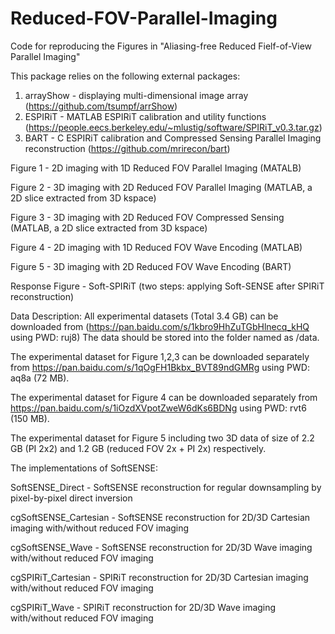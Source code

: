 # Reduced-FOV-Parallel-Imaging

Code for reproducing the Figures in 
"Aliasing-free Reduced Fielf-of-View Parallel Imaging"

This package relies on the following external packages:

1. arrayShow - displaying multi-dimensional image array (https://github.com/tsumpf/arrShow)
2. ESPIRiT   - MATLAB ESPIRiT calibration and utility functions (https://people.eecs.berkeley.edu/~mlustig/software/SPIRiT_v0.3.tar.gz)
3. BART      - C ESPIRiT calibration and Compressed Sensing Parallel Imaging reconstruction (https://github.com/mrirecon/bart)

Figure 1 - 2D imaging with 1D Reduced FOV Parallel Imaging (MATALB)

Figure 2 - 3D imaging with 2D Reduced FOV Parallel Imaging (MATLAB, a 2D slice extracted from 3D kspace)

Figure 3 - 3D imaging with 2D Reduced FOV Compressed Sensing (MATLAB, a 2D slice extracted from 3D kspace)

Figure 4 - 2D imaging with 1D Reduced FOV Wave Encoding (MATLAB)

Figure 5 - 3D imaging with 2D Reduced FOV Wave Encoding (BART) 

Response Figure - Soft-SPIRiT (two steps: applying Soft-SENSE after SPIRiT reconstruction)
           

Data Description: 
All experimental datasets (Total 3.4 GB) can be downloaded from (https://pan.baidu.com/s/1kbro9HhZuTGbHlnecq_kHQ using PWD: ruj8) 
The data should be stored into the folder named as /data.

The experimental dataset for Figure 1,2,3 can be downloaded separately from https://pan.baidu.com/s/1qOgFH1Bkbx_BVT89ndGMRg using PWD: aq8a (72 MB).

The experimental dataset for Figure 4 can be downloaded separately from https://pan.baidu.com/s/1iOzdXVpotZweW6dKs6BDNg using PWD: rvt6 (150 MB).

The experimental dataset for Figure 5 including two 3D data of size of 2.2 GB (PI 2x2) and 1.2 GB (reduced FOV 2x + PI 2x) respectively.


The implementations of SoftSENSE:

SoftSENSE_Direct      - SoftSENSE reconstruction for regular downsampling by pixel-by-pixel direct inversion

cgSoftSENSE_Cartesian - SoftSENSE reconstruction for 2D/3D Cartesian imaging with/without reduced FOV imaging

cgSoftSENSE_Wave      - SoftSENSE reconstruction for 2D/3D Wave imaging with/without reduced FOV imaging

cgSPIRiT_Cartesian    - SPIRiT    reconstruction for 2D/3D Cartesian imaging with/without reduced FOV imaging

cgSPIRiT_Wave         - SPIRiT    reconstruction for 2D/3D Wave imaging with/without reduced FOV imaging

